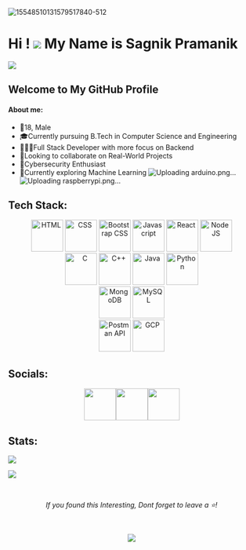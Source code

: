 ![15548510131579517840-512](https://github.com/sagnik-p/sagnik-p/assets/130753205/0e343b0e-2624-4f91-ba0d-c928f6242737)
# Hi ! ![][hand] My Name is Sagnik Pramanik
[hand]: https://user-images.githubusercontent.com/18365557/176309783-0785949b-9127-417c-8b55-ab5a4336574e.gif
![](https://github.com/sagnik-p/sagnik-p/assets/130753205/8f1a6437-c58e-459d-a9c8-be1ef7701ff5)
## Welcome to My GitHub Profile
#### About me:
- 👦18, Male
- 🎓Currently pursuing B.Tech in Computer Science and Engineering
- 🧑🏽‍💻Full Stack Developer with more focus on Backend
- 🤝Looking to collaborate on Real-World Projects
- 🔐Cybersecurity Enthusiast
- 🤖Currently exploring Machine Learning
![Uploading arduino.png…]()
![Uploading raspberrypi.png…]()

## Tech Stack:
<div id="tech-stack" align=center>
    <img src=https://github.com/sagnik-p/sagnik-p/assets/130753205/8a406c1c-cd8b-4fdb-8cee-2f27c71cb84d width="65" height="65" alt="HTML" />
    <img src=https://github.com/sagnik-p/sagnik-p/assets/130753205/e15fc5cf-9a47-456b-a5f9-9300ec451f33 width="65" height="65" alt="CSS" />
    <img src=https://github.com/sagnik-p/sagnik-p/assets/130753205/d5915d5f-7ea2-4196-828b-8bef8a194f12 width="65" height="65" alt="Bootstrap CSS" />
    <img src=https://github.com/sagnik-p/sagnik-p/assets/130753205/5f2ea1f7-e7d5-48a8-afe1-ee6598bb9b78 width="65" height="65" alt="Javascript" />
    <img src=https://github.com/sagnik-p/sagnik-p/assets/130753205/67ee652c-2d16-4a0e-bb70-10238896c0d6 width="65" height="65" alt="React" />
    <img src=https://github.com/sagnik-p/sagnik-p/assets/130753205/3582cc10-65e2-4ee4-93ed-47712c193db8 width="65" height="65" alt="Node JS" />
    <br>
    <img src=https://github.com/sagnik-p/sagnik-p/assets/130753205/f84a1178-504b-472e-8e72-fd0f2772d9ab width="65" height="65" alt="C" />
    <img src=https://github.com/sagnik-p/sagnik-p/assets/130753205/6b5994fa-54b5-4317-b3fc-6108b3fc82de width="65" height="65" alt="C++" />
    <img src=https://github.com/sagnik-p/sagnik-p/assets/130753205/ab51e791-2743-4ca5-8102-1e80638ad28c width="65" height="65" alt="Java" />
    <img src=https://github.com/sagnik-p/sagnik-p/assets/130753205/f171337e-21b2-466b-bad6-86a49b0f6192 width="65" height="65" alt="Python" />
    <br>
    <img src=https://github.com/sagnik-p/sagnik-p/assets/130753205/67e8bcc1-7330-4c9e-9faf-21fa95220fb9 width="65" height="65" alt="MongoDB" />
    <img src=https://github.com/sagnik-p/sagnik-p/assets/130753205/32388a33-3f2b-4ef3-b843-28f86e779f59 width="65" height="65" alt="MySQL" />
    <br>
    <img src=https://github.com/sagnik-p/sagnik-p/assets/130753205/9e25ddcf-54da-4498-a00f-3876dbbcf904 width="65" height="65" alt="Postman API" />
    <img src=https://github.com/sagnik-p/sagnik-p/assets/130753205/3a52d300-8975-44d9-94f8-792fa3c55eaa width="65" height="65" alt="GCP" />
</div>

## Socials:
<div align="center">
  <a href="https://www.linkedin.com/in/sagnik-pramanik-53284b272/" target="_blank" rel="noreferrer"><img src="https://img.icons8.com/cute-clipart/64/000000/linkedin.png" width="65" height="65"/></a><a href="https://twitter.com/Sagnikkkkkkkkk" target="_blank" rel="noreferrer"><img src="https://img.icons8.com/cute-clipart/64/000000/twitter.png"" width="65" height="65"  /></a><a href="mailto:sagnikpramanik95@gmail.com" target="_blank" rel="noreferrer"><img src="https://img.icons8.com/cute-clipart/64/000000/gmail.png" width="65" height="65" ></a></div>

  ## Stats:
  <a href="http://www.github.com/sagnik-p"><img src="https://github-readme-stats.vercel.app/api?username=sagnik-p&text_color=ffffff&show_icons=true&bg_color=000000&hide=stars&include_all_commits=true&hide_border=true">
  <!---
  <img src="https://github-readme-stats.vercel.app/api?username=sagnik-p&text_color=777777&show_icons=true&bg_color=00000000&hide=stars&include_all_commits=true&count_private=true&hide_border=true#gh-light-mode-only"></a>
  -->
  <!---
  <td><img src="https://github-readme-stats.vercel.app/api/top-langs?username=sagnik-p&show_icons=true&locale=en&layout=compact" />
  -->
  <a href="http://www.github.com/sagnik-p"><img src="https://github-readme-streak-stats.herokuapp.com/?user=sagnik-p&stroke=999999&background=000000&ring=059826&fire=0891b2&currStreakNum=ffffff&currStreakLabel=0891b2&sideNums=ffffff&sideLabels=ffffff&dates=ffffff&hide_border=true" />
  <!---
  <img src="https://github-readme-streak-stats.herokuapp.com/?user=sagnik-p&stroke=000000&background=00000000&ring=059826&fire=0891b2&currStreakNum=000000&currStreakLabel=0891b2&sideNums=000000&sideLabels=000000&dates=000000&hide_border=true#gh-light-mode-only" />
  -->
  </a>
  <br>
<p id="star request" align="center"><i>
If you found this Interesting,
Dont forget to leave a ⭐!
</i></p>
<br>
<p align="center" width="100%" id="footer">
  <img src="https://capsule-render.vercel.app/api?type=waving&color=gradient&height=200&width=100%&section=footer&text=Thank%20You%20For%20Visiting"/>
</p>
